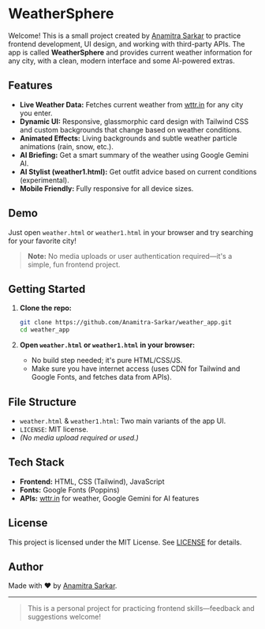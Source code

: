 # WeatherSphere

Welcome! This is a small project created by [Anamitra Sarkar](https://github.com/Anamitra-Sarkar) to practice frontend development, UI design, and working with third-party APIs. The app is called **WeatherSphere** and provides current weather information for any city, with a clean, modern interface and some AI-powered extras.

## Features

- **Live Weather Data:** Fetches current weather from [wttr.in](https://wttr.in/) for any city you enter.
- **Dynamic UI:** Responsive, glassmorphic card design with Tailwind CSS and custom backgrounds that change based on weather conditions.
- **Animated Effects:** Living backgrounds and subtle weather particle animations (rain, snow, etc.).
- **AI Briefing:** Get a smart summary of the weather using Google Gemini AI.
- **AI Stylist (weather1.html):** Get outfit advice based on current conditions (experimental).
- **Mobile Friendly:** Fully responsive for all device sizes.

## Demo

Just open `weather.html` or `weather1.html` in your browser and try searching for your favorite city!

> **Note:** No media uploads or user authentication required—it's a simple, fun frontend project.

## Getting Started

1. **Clone the repo:**
   ```bash
   git clone https://github.com/Anamitra-Sarkar/weather_app.git
   cd weather_app
   ```

2. **Open `weather.html` or `weather1.html` in your browser:**
   - No build step needed; it's pure HTML/CSS/JS.
   - Make sure you have internet access (uses CDN for Tailwind and Google Fonts, and fetches data from APIs).

## File Structure

- `weather.html` & `weather1.html`: Two main variants of the app UI.
- `LICENSE`: MIT license.
- *(No media upload required or used.)*

## Tech Stack

- **Frontend:** HTML, CSS (Tailwind), JavaScript
- **Fonts:** Google Fonts (Poppins)
- **APIs:** [wttr.in](https://wttr.in/) for weather, Google Gemini for AI features

## License

This project is licensed under the MIT License. See [LICENSE](https://github.com/Anamitra-Sarkar/weather_app/blob/main/LICENSE) for details.

## Author

Made with ❤️ by [Anamitra Sarkar](https://github.com/Anamitra-Sarkar).

---
> This is a personal project for practicing frontend skills—feedback and suggestions welcome!
